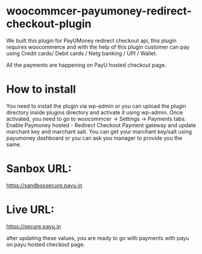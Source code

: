 # woocommcer-payumoney-redirect-checkout-plugin

We built this plugin for PayUMoney redirect checkout api, 
this plugin requires woocommerce and with the help of this plugin customer can pay using 
Credit cards/ Debit cards / Netg banking / UPI / Wallet. 

All the payments are happening on PayU hosted checkout page.

# How to install

You need to install the plugin via wp-admin or you can upload the plugin directory inside plugins directory and activate it using wp-admin. 
Once activated, you need to go to woocommcer -> Settings -> Payments tabs.
Enable Paymoney hosted - Redirect Checkout Payment gateway and update marchant key and marchant salt. You can get your marchant key/salt using payumoney dashboard 
or you can ask you manager to provide you the same.

# Sanbox URL: 
https://sandboxsecure.payu.in

# Live URL: 
https://secure.payu.in

after updating these values, you are ready to go with payments with payu on payu hosted checkout page.
